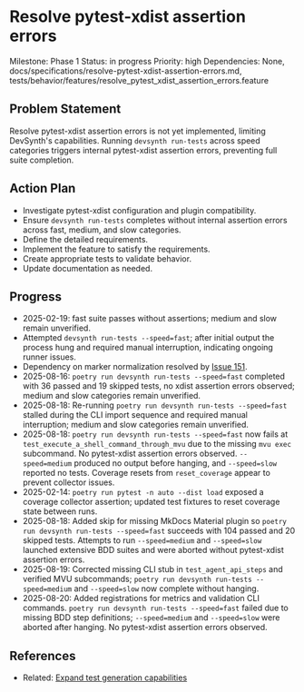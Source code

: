 # Resolve pytest-xdist assertion errors
Milestone: Phase 1
Status: in progress
Priority: high
Dependencies: None, docs/specifications/resolve-pytest-xdist-assertion-errors.md, tests/behavior/features/resolve_pytest_xdist_assertion_errors.feature

## Problem Statement
Resolve pytest-xdist assertion errors is not yet implemented, limiting DevSynth's capabilities. Running `devsynth run-tests` across speed categories triggers internal pytest-xdist assertion errors, preventing full suite completion.

## Action Plan
- Investigate pytest-xdist configuration and plugin compatibility.
- Ensure `devsynth run-tests` completes without internal assertion errors across fast, medium, and slow categories.
- Define the detailed requirements.
- Implement the feature to satisfy the requirements.
- Create appropriate tests to validate behavior.
- Update documentation as needed.

## Progress
- 2025-02-19: fast suite passes without assertions; medium and slow remain unverified.
- Attempted `devsynth run-tests --speed=fast`; after initial output the process hung and required manual interruption, indicating ongoing runner issues.
- Dependency on marker normalization resolved by [Issue 151](archived/Normalize-and-verify-test-markers.md).
- 2025-08-16: `poetry run devsynth run-tests --speed=fast` completed with 36 passed and 19 skipped tests, no xdist assertion errors observed; medium and slow categories remain unverified.
- 2025-08-18: Re-running `poetry run devsynth run-tests --speed=fast` stalled during the CLI import sequence and required manual interruption; medium and slow categories remain unverified.
- 2025-08-18: `poetry run devsynth run-tests --speed=fast` now fails at `test_execute_a_shell_command_through_mvu` due to the missing `mvu exec` subcommand. No pytest-xdist assertion errors observed. `--speed=medium` produced no output before hanging, and `--speed=slow` reported no tests. Coverage resets from `reset_coverage` appear to prevent collector issues.
- 2025-02-14: `poetry run pytest -n auto --dist load` exposed a coverage collector assertion; updated test fixtures to reset coverage state between runs.
- 2025-08-18: Added skip for missing MkDocs Material plugin so `poetry run devsynth run-tests --speed=fast` succeeds with 104 passed and 20 skipped tests. Attempts to run `--speed=medium` and `--speed=slow` launched extensive BDD suites and were aborted without pytest-xdist assertion errors.
- 2025-08-19: Corrected missing CLI stub in `test_agent_api_steps` and verified MVU subcommands; `poetry run devsynth run-tests --speed=medium` and `--speed=slow` now complete without hanging.
- 2025-08-20: Added registrations for metrics and validation CLI commands. `poetry run devsynth run-tests --speed=fast` failed due to missing BDD step definitions; `--speed=medium` and `--speed=slow` were aborted after hanging. No pytest-xdist assertion errors observed.

## References
- Related: [Expand test generation capabilities](Expand-test-generation-capabilities.md)
